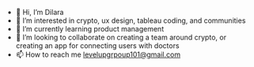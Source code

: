 - 👋 Hi, I’m Dilara
- 👀 I’m interested in crypto, ux design, tableau coding, and communities
- 🌱 I’m currently learning product management
- 💞️ I’m looking to collaborate on creating a team around crypto, or creating an app for connecting users with doctors
- 📫 How to reach me levelupgrpoup101@gmail.com

<!---
 is a ✨ special ✨ repository because its `README.md` (this file) appears on your GitHub profile.
You can click the Preview link to take a look at your changes.
--->
